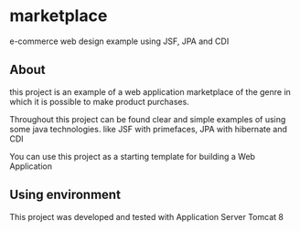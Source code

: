 # marketplace
e-commerce web design example using JSF, JPA and CDI

## About


this project is an example of a web application marketplace of the genre in which it is possible to make product purchases.

Throughout this project can be found clear and simple examples of using some java technologies. like JSF with primefaces, JPA with hibernate and CDI 

You can use this project as a starting template for building a Web Application


## Using environment

This project was developed and tested with Application Server Tomcat 8



